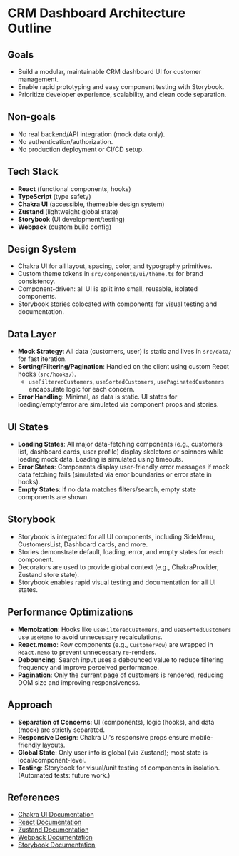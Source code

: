 # CRM Dashboard Architecture Outline

## Goals

- Build a modular, maintainable CRM dashboard UI for customer management.
- Enable rapid prototyping and easy component testing with Storybook.
- Prioritize developer experience, scalability, and clean code separation.

## Non-goals

- No real backend/API integration (mock data only).
- No authentication/authorization.
- No production deployment or CI/CD setup.

## Tech Stack

- **React** (functional components, hooks)
- **TypeScript** (type safety)
- **Chakra UI** (accessible, themeable design system)
- **Zustand** (lightweight global state)
- **Storybook** (UI development/testing)
- **Webpack** (custom build config)

## Design System

- Chakra UI for all layout, spacing, color, and typography primitives.
- Custom theme tokens in `src/components/ui/theme.ts` for brand consistency.
- Component-driven: all UI is split into small, reusable, isolated components.
- Storybook stories colocated with components for visual testing and documentation.

## Data Layer

- **Mock Strategy**: All data (customers, user) is static and lives in `src/data/` for fast iteration.
- **Sorting/Filtering/Pagination**: Handled on the client using custom React hooks (`src/hooks/`).
  - `useFilteredCustomers`, `useSortedCustomers`, `usePaginatedCustomers` encapsulate logic for each concern.
- **Error Handling**: Minimal, as data is static. UI states for loading/empty/error are simulated via component props and stories.

## UI States

- **Loading States**: All major data-fetching components (e.g., customers list, dashboard cards, user profile) display skeletons or spinners while loading mock data. Loading is simulated using timeouts.
- **Error States**: Components display user-friendly error messages if mock data fetching fails (simulated via error boundaries or error state in hooks).
- **Empty States**: If no data matches filters/search, empty state components are shown.

## Storybook

- Storybook is integrated for all UI components, including SideMenu, CustomersList, Dashboard cards, and more.
- Stories demonstrate default, loading, error, and empty states for each component.
- Decorators are used to provide global context (e.g., ChakraProvider, Zustand store state).
- Storybook enables rapid visual testing and documentation for all UI states.

## Performance Optimizations

- **Memoization**: Hooks like `useFilteredCustomers`, and `useSortedCustomers` use `useMemo` to avoid unnecessary recalculations.
- **React.memo**: Row components (e.g., `CustomerRow`) are wrapped in `React.memo` to prevent unnecessary re-renders.
- **Debouncing**: Search input uses a debounced value to reduce filtering frequency and improve perceived performance.
- **Pagination**: Only the current page of customers is rendered, reducing DOM size and improving responsiveness.

## Approach

- **Separation of Concerns**: UI (components), logic (hooks), and data (mock) are strictly separated.
- **Responsive Design**: Chakra UI's responsive props ensure mobile-friendly layouts.
- **Global State**: Only user info is global (via Zustand); most state is local/component-level.
- **Testing**: Storybook for visual/unit testing of components in isolation. (Automated tests: future work.)

## References

- [Chakra UI Documentation](https://chakra-ui.com/docs)
- [React Documentation](https://react.dev/)
- [Zustand Documentation](https://docs.pmnd.rs/zustand/getting-started/introduction)
- [Webpack Documentation](https://webpack.js.org/concepts/)
- [Storybook Documentation](https://storybook.js.org/docs)
